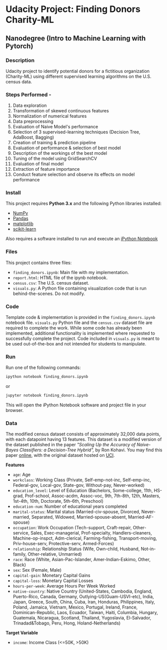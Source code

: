 
# Udacity Project: Finding Donors Charity-ML
## Nanodegree (Intro to Machine Learning with Pytorch)

### Description
Udacity project to identify potential donors for a fictitious organization (Charity-ML) using different supervised learning algorithms on the U.S. census data.

### Steps Performed -
1. Data exploration
2. Transformation of skewed continuous features
3. Normalization of numerical features
4. Data preprocessing
5. Evaluation of Naive Model's performance
6. Selection of 3 supervised-learning techniques (Decision Tree, AdaBoost, Bagging)
7. Creation of training & prediction pipeline
8. Evaluation of performance & selection of best model
9. Description of the workings of the best model
10. Tuning of the model using GridSearchCV
11. Evaluation of final model
12. Extraction of feature importance
13. Conduct feature selection and observe its effects on model performance

### Install
This project requires **Python 3.x** and the following Python libraries installed:

- [NumPy](http://www.numpy.org/)
- [Pandas](http://pandas.pydata.org)
- [matplotlib](http://matplotlib.org/)
- [scikit-learn](http://scikit-learn.org/stable/)

Also requires a software installed to run and execute an [iPython Notebook](http://ipython.org/notebook.html)

### Files
This project contains three files:

- `finding_donors.ipynb`: Main file with my implementation.
- `report.html`: HTML file of the ipynb notebook.
- `census.csv`: The U.S. census dataset.
- `visuals.py`: A Python file containing visualization code that is run behind-the-scenes. Do not modify.

### Code
Template code & implementation is provided in the `finding_donors.ipynb` notebook file. `visuals.py` Python file and the `census.csv` dataset file are required to complete the work. While some code has already been implemented, additional functionality is implemented where requested to successfully complete the project. Code included in `visuals.py` is meant to be used out-of-the-box and not intended for students to manipulate.

### Run
Run one of the following commands:

```bash
ipython notebook finding_donors.ipynb
```  
or
```bash
jupyter notebook finding_donors.ipynb
```

This will open the iPython Notebook software and project file in your browser.

### Data
The modified census dataset consists of approximately 32,000 data points, with each datapoint having 13 features. This dataset is a modified version of the dataset published in the paper *"Scaling Up the Accuracy of Naive-Bayes Classifiers: a Decision-Tree Hybrid",* by Ron Kohavi. You may find this paper [online](https://www.aaai.org/Papers/KDD/1996/KDD96-033.pdf), with the original dataset hosted on [UCI](https://archive.ics.uci.edu/ml/datasets/Census+Income).

**Features**
- `age`: Age
- `workclass`: Working Class (Private, Self-emp-not-inc, Self-emp-inc, Federal-gov, Local-gov, State-gov, Without-pay, Never-worked)
- `education_level`: Level of Education (Bachelors, Some-college, 11th, HS-grad, Prof-school, Assoc-acdm, Assoc-voc, 9th, 7th-8th, 12th, Masters, 1st-4th, 10th, Doctorate, 5th-6th, Preschool)
- `education-num`: Number of educational years completed
- `marital-status`: Marital status (Married-civ-spouse, Divorced, Never-married, Separated, Widowed, Married-spouse-absent, Married-AF-spouse)
- `occupation`: Work Occupation (Tech-support, Craft-repair, Other-service, Sales, Exec-managerial, Prof-specialty, Handlers-cleaners, Machine-op-inspct, Adm-clerical, Farming-fishing, Transport-moving, Priv-house-serv, Protective-serv, Armed-Forces)
- `relationship`: Relationship Status (Wife, Own-child, Husband, Not-in-family, Other-relative, Unmarried)
- `race`: Race (White, Asian-Pac-Islander, Amer-Indian-Eskimo, Other, Black)
- `sex`: Sex (Female, Male)
- `capital-gain`: Monetary Capital Gains
- `capital-loss`: Monetary Capital Losses
- `hours-per-week`: Average Hours Per Week Worked
- `native-country`: Native Country (United-States, Cambodia, England, Puerto-Rico, Canada, Germany, Outlying-US(Guam-USVI-etc), India, Japan, Greece, South, China, Cuba, Iran, Honduras, Philippines, Italy, Poland, Jamaica, Vietnam, Mexico, Portugal, Ireland, France, Dominican-Republic, Laos, Ecuador, Taiwan, Haiti, Columbia, Hungary, Guatemala, Nicaragua, Scotland, Thailand, Yugoslavia, El-Salvador, Trinadad&Tobago, Peru, Hong, Holand-Netherlands)

**Target Variable**
- `income`: Income Class (<=50K, >50K)
